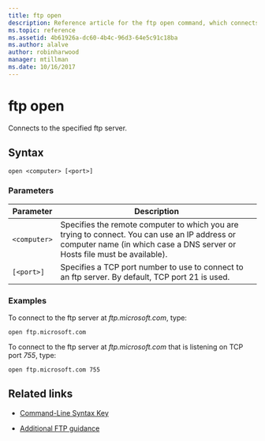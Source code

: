 ```yaml
---
title: ftp open
description: Reference article for the ftp open command, which connects to the specified ftp server.
ms.topic: reference
ms.assetid: 4b61926a-dc60-4b4c-96d3-64e5c91c18ba
ms.author: alalve
author: robinharwood
manager: mtillman
ms.date: 10/16/2017
---
```


# ftp open



Connects to the specified ftp server.

## Syntax

```
open <computer> [<port>]
```

### Parameters

| Parameter | Description |
| --------- | ----------- |
| `<computer>` | Specifies the remote computer to which you are trying to connect. You can use an IP address or computer name (in which case a DNS server or Hosts file must be available). |
| `[<port>]` | Specifies a TCP port number to use to connect to an ftp server. By default, TCP port 21 is used. |

### Examples

To connect to the ftp server at *ftp.microsoft.com*, type:

```
open ftp.microsoft.com
```

To connect to the ftp server at *ftp.microsoft.com* that is listening on TCP port *755*, type:

```
open ftp.microsoft.com 755
```

## Related links

- [Command-Line Syntax Key](command-line-syntax-key.md)

- [Additional FTP guidance](/previous-versions/orphan-topics/ws.10/cc756013(v=ws.10))

